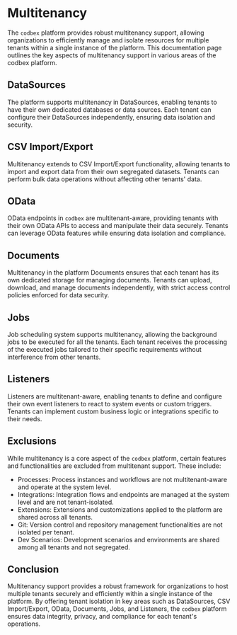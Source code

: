 # Multitenancy

The `codbex` platform provides robust multitenancy support, allowing organizations to efficiently manage and isolate resources for multiple tenants within a single instance of the platform. This documentation page outlines the key aspects of multitenancy support in various areas of the codbex platform.

## DataSources

The platform supports multitenancy in DataSources, enabling tenants to have their own dedicated databases or data sources. Each tenant can configure their DataSources independently, ensuring data isolation and security.

## CSV Import/Export

Multitenancy extends to CSV Import/Export functionality, allowing tenants to import and export data from their own segregated datasets. Tenants can perform bulk data operations without affecting other tenants' data.

## OData

OData endpoints in `codbex` are multitenant-aware, providing tenants with their own OData APIs to access and manipulate their data securely. Tenants can leverage OData features while ensuring data isolation and compliance.

## Documents

Multitenancy in the platform Documents ensures that each tenant has its own dedicated storage for managing documents. Tenants can upload, download, and manage documents independently, with strict access control policies enforced for data security.

## Jobs

Job scheduling system supports multitenancy, allowing the background jobs to be executed for all the tenants. Each tenant receives the processing of the executed jobs tailored to their specific requirements without interference from other tenants.

## Listeners

Listeners are multitenant-aware, enabling tenants to define and configure their own event listeners to react to system events or custom triggers. Tenants can implement custom business logic or integrations specific to their needs.

## Exclusions

While multitenancy is a core aspect of the `codbex` platform, certain features and functionalities are excluded from multitenant support. These include:

- Processes: Process instances and workflows are not multitenant-aware and operate at the system level.
- Integrations: Integration flows and endpoints are managed at the system level and are not tenant-isolated.
- Extensions: Extensions and customizations applied to the platform are shared across all tenants.
- Git: Version control and repository management functionalities are not isolated per tenant.
- Dev Scenarios: Development scenarios and environments are shared among all tenants and not segregated.

## Conclusion

Multitenancy support provides a robust framework for organizations to host multiple tenants securely and efficiently within a single instance of the platform. By offering tenant isolation in key areas such as DataSources, CSV Import/Export, OData, Documents, Jobs, and Listeners, the `codbex` platform ensures data integrity, privacy, and compliance for each tenant's operations.
